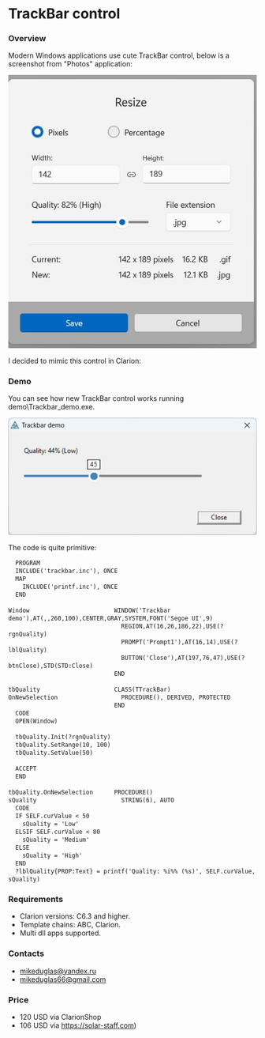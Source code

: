 # TrackBar control

### Overview
Modern Windows applications use cute TrackBar control, below is a screenshot from "Photos" application:

![Photos resize dialog](https://github.com/mikeduglas/trackbar/blob/master/screenshots/Photos_Resize.jpg?raw=true)  

I decided to mimic this control in Clarion:

### Demo
You can see how new TrackBar control works running demo\Trackbar_demo.exe.

![Photos resize dialog](https://github.com/mikeduglas/trackbar/blob/master/screenshots/trackbar_demo.png?raw=true)  

The code is quite primitive:

```
  PROGRAM
  INCLUDE('trackbar.inc'), ONCE
  MAP
    INCLUDE('printf.inc'), ONCE
  END

Window                        WINDOW('Trackbar demo'),AT(,,260,100),CENTER,GRAY,SYSTEM,FONT('Segoe UI',9)
                                REGION,AT(16,26,186,22),USE(?rgnQuality)
                                PROMPT('Prompt1'),AT(16,14),USE(?lblQuality)
                                BUTTON('Close'),AT(197,76,47),USE(?btnClose),STD(STD:Close)
                              END

tbQuality                     CLASS(TTrackBar)
OnNewSelection                  PROCEDURE(), DERIVED, PROTECTED
                              END
  CODE
  OPEN(Window)
  
  tbQuality.Init(?rgnQuality)
  tbQuality.SetRange(10, 100)
  tbQuality.SetValue(50)
  
  ACCEPT
  END
  
tbQuality.OnNewSelection      PROCEDURE()
sQuality                        STRING(6), AUTO
  CODE
  IF SELF.curValue < 50
    sQuality = 'Low'
  ELSIF SELF.curValue < 80
    sQuality = 'Medium'
  ELSE
    sQuality = 'High'
  END
  ?lblQuality{PROP:Text} = printf('Quality: %i%% (%s)', SELF.curValue, sQuality)
```

### Requirements
- Clarion versions: C6.3 and higher.
- Template chains: ABC, Clarion.
- Multi dll apps supported.

### Contacts
- <mikeduglas@yandex.ru>
- <mikeduglas66@gmail.com>

### Price
- 120 USD via ClarionShop 
- 106 USD via https://solar-staff.com)
